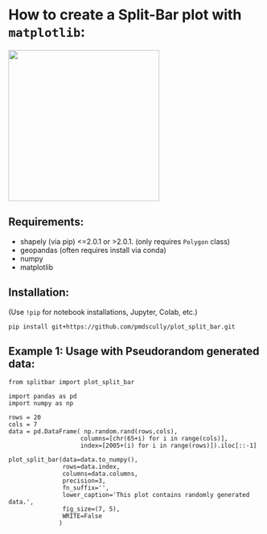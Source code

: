 # How to create a Split-Bar plot with `matplotlib`:

<img src="https://github.com/pmdscully/plot_split_bar/assets/3637403/3c62c6c3-7a27-4441-aa2c-5cefc1cc6614" width="300">

## Requirements:
- shapely (via pip) <=2.0.1 or >2.0.1. (only requires `Polygon` class)
- geopandas (often requires install via conda)
- numpy
- matplotlib

## Installation:
(Use `!pip` for notebook installations, Jupyter, Colab, etc.)
```
pip install git+https://github.com/pmdscully/plot_split_bar.git
```

## Example 1: Usage with Pseudorandom generated data:
```
from splitbar import plot_split_bar

import pandas as pd
import numpy as np

rows = 20
cols = 7
data = pd.DataFrame( np.random.rand(rows,cols), 
                    columns=[chr(65+i) for i in range(cols)], 
                    index=[2005+(i) for i in range(rows)]).iloc[::-1]

plot_split_bar(data=data.to_numpy(), 
               rows=data.index, 
               columns=data.columns, 
               precision=3,
               fn_suffix='',
               lower_caption='This plot contains randomly generated data.',
               fig_size=(7, 5),
               WRITE=False
              )
```
